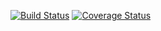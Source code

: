 [![Build Status](https://travis-ci.org/GildasCh/fexpl.svg?branch=master)](https://travis-ci.org/GildasCh/fexpl) 
[![Coverage Status](https://coveralls.io/repos/github/GildasCh/fexpl/badge.svg?branch=master)](https://coveralls.io/github/GildasCh/fexpl?branch=master)
